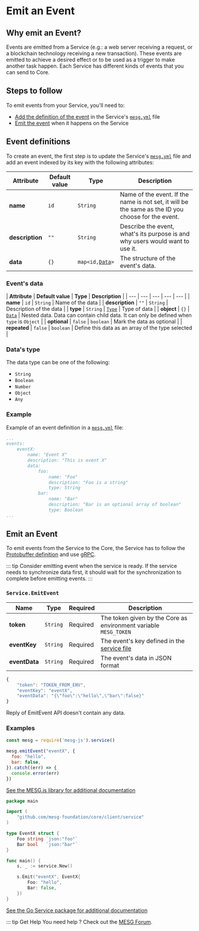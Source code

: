# Emit an Event

## Why emit an Event?

Events are emitted from a Service \(e.g.: a web server receiving a request, or a blockchain technology receiving a new transaction\). These events are emitted to achieve a desired effect or to be used as a trigger to make another task happen. Each Service has different kinds of events that you can send to Core.

## Steps to follow

To emit events from your Service, you'll need to:

* [Add the definition of the event](#event-definitions) in the Service's [`mesg.yml`](service-file.md) file
* [Emit the event](#emit-an-event-2) when it happens on the Service

## Event definitions

To create an event, the first step is to update the Service's [`mesg.yml`](service-file.md) file and add an event indexed by its key with the following attributes:

| **Attribute** | **Default value** | **Type** | **Description** |
| --- | --- | --- | --- |
| **name** | `id` | `String` | Name of the event. If the name is not set, it will be the same as the ID you choose for the event. |
| **description** | `""` | `String` | Describe the event, what's its purpose is and why users would want to use it. |
| **data** | `{}` | `map<id,`[`Data`](emit-an-event.md#event-s-data)`>` | The structure of the event's data. |

### Event's data

| **Attribute** | **Default value** | **Type** | **Description** |
| --- | --- | --- | --- | --- |
| **name** | `id` | `String` | Name of the data |
| **description** | `""` | `String` | Description of the data |
| **type** | `String` | [`Type`](emit-an-event.md#type-of-your-data) | Type of data |
| **object** | `{}` | [`Data`](emit-an-event.md#event-s-data) | Nested data. Data can contain child data. It can only be defined when `type` is `Object` |
| **optional** | `false` | `boolean` | Mark the data as optional |
| **repeated** | `false` | `boolean` | Define this data as an array of the type selected |

### Data's type

The data type can be one of the following:

* `String`
* `Boolean`
* `Number`
* `Object`
* `Any`

### Example

Example of an event definition in a [`mesg.yml`](service-file.md) file:

```yaml
...
events:
    eventX:
        name: "Event X"
        description: "This is event X"
        data:
            foo:
                name: "Foo"
                description: "Foo is a string"
                type: String
            bar:
                name: "Bar"
                description: "Bar is an optional array of boolean"
                type: Boolean
...
```

## Emit an Event

To emit events from the Service to the Core, the Service has to follow the [Protobuffer definition](https://github.com/mesg-foundation/core/blob/master/protobuf/serviceapi/api.proto) and use [gRPC](https://grpc.io/).

::: tip
Consider emitting event when the service is ready. If the service needs to synchronize data first, it should wait for the synchronization to complete before emitting events.
:::

<tabs>
<tab title="Request" vp-markdown>

### `Service.EmitEvent`

| **Name** | **Type** | **Required** | **Description** |
| --- | --- | --- | --- |
| **token** | `String` | Required | The token given by the Core as environment variable `MESG_TOKEN` |
| **eventKey** | `String` | Required | The event's key defined in the [service file](../service/service-file.md) |
| **eventData** | `String` | Required | The event's data in JSON format |

```javascript
{
    "token": "TOKEN_FROM_ENV",
    "eventKey": "eventX",
    "eventData": "{\"foo\":\"hello\",\"bar\":false}"
}
```

</tab>

<tab title="Reply" vp-markdown>

Reply of EmitEvent API doesn't contain any data.

</tab>
</tabs>

### Examples

<tabs>
<tab title="Node" vp-markdown>

```javascript
const mesg = require('mesg-js').service()

mesg.emitEvent("eventX", {
  foo: "hello",
  bar: false,
}).catch((err) => {
  console.error(err)
})
```

[See the MESG.js library for additional documentation](https://github.com/mesg-foundation/mesg-js/tree/master#event)

</tab>

<tab title="Go" vp-markdown>

```go
package main

import (
	"github.com/mesg-foundation/core/client/service"
)

type EventX struct {
	Foo string `json:"foo"`
	Bar bool   `json:"bar"`
}

func main() {
	s, _ := service.New()

	s.Emit("eventX", EventX{
		Foo: "hello",
		Bar: false,
	})
}
```

[See the Go Service package for additional documentation](https://godoc.org/github.com/mesg-foundation/core/client/service)

</tab>
</tabs>

::: tip Get Help
You need help ? Check out the <a href="https://forum.mesg.com" target="_blank">MESG Forum</a>.
